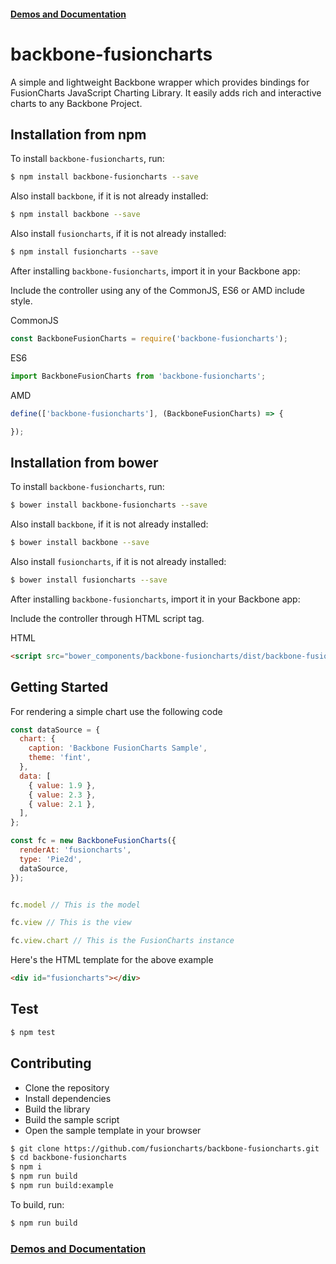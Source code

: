 #### [Demos and Documentation](https://fusioncharts.github.io/backbone-fusioncharts/)

# backbone-fusioncharts

A simple and lightweight Backbone wrapper which provides bindings for FusionCharts JavaScript Charting Library. It easily adds rich and interactive charts to any Backbone Project.

## Installation from npm

To install `backbone-fusioncharts`, run:

```bash
$ npm install backbone-fusioncharts --save
```

Also install `backbone`, if it is not already installed:

```bash
$ npm install backbone --save
```

Also install `fusioncharts`, if it is not already installed:

```bash
$ npm install fusioncharts --save
```

After installing `backbone-fusioncharts`, import it in your Backbone app:

Include the controller using any of the CommonJS, ES6 or AMD include style.

CommonJS
```js
const BackboneFusionCharts = require('backbone-fusioncharts');
```

ES6
```js
import BackboneFusionCharts from 'backbone-fusioncharts';
```

AMD
```js
define(['backbone-fusioncharts'], (BackboneFusionCharts) => {

});
```

## Installation from bower

To install `backbone-fusioncharts`, run:

```bash
$ bower install backbone-fusioncharts --save
```

Also install `backbone`, if it is not already installed:

```bash
$ bower install backbone --save
```

Also install `fusioncharts`, if it is not already installed:

```bash
$ bower install fusioncharts --save
```

After installing `backbone-fusioncharts`, import it in your Backbone app:

Include the controller through HTML script tag.

HTML
```html
<script src="bower_components/backbone-fusioncharts/dist/backbone-fusioncharts.min.js" type="text/javascript"></script>
```

## Getting Started

For rendering a simple chart use the following code 

```js
const dataSource = {
  chart: {
    caption: 'Backbone FusionCharts Sample',
    theme: 'fint',
  },
  data: [
    { value: 1.9 },
    { value: 2.3 },
    { value: 2.1 },
  ],
};

const fc = new BackboneFusionCharts({
  renderAt: 'fusioncharts',
  type: 'Pie2d',
  dataSource,
});


fc.model // This is the model

fc.view // This is the view

fc.view.chart // This is the FusionCharts instance
```

Here's the HTML template for the above example

```html
<div id="fusioncharts"></div>
```

## Test

```sh
$ npm test
```

## Contributing

* Clone the repository
* Install dependencies
* Build the library
* Build the sample script
* Open the sample template in your browser 

```sh
$ git clone https://github.com/fusioncharts/backbone-fusioncharts.git
$ cd backbone-fusioncharts
$ npm i
$ npm run build 
$ npm run build:example
```

To build, run:

```sh
$ npm run build
```

### [Demos and Documentation](https://fusioncharts.github.io/backbone-fusioncharts/)
